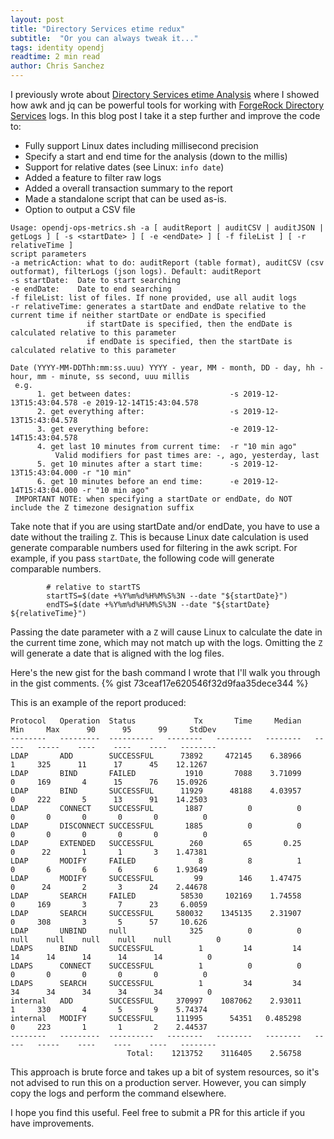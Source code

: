 ```yaml
---
layout: post
title: "Directory Services etime redux"
subtitle:  "Or you can always tweak it..."
tags: identity opendj
readtime: 2 min read
author: Chris Sanchez
---
```

I previously wrote about [Directory Services etime Analysis] where I showed how awk and jq can be powerful tools for working with [ForgeRock Directory Services] logs. In this blog post I take it a step further and improve the code to:
* Fully support Linux dates including millisecond precision
* Specify a start and end time for the analysis (down to the millis)
* Support for relative dates (see Linux: `info date`)
* Added a feature to filter raw logs
* Added a overall transaction summary to the report
* Made a standalone script that can be used as-is.
* Option to output a CSV file

~~~~
Usage: opendj-ops-metrics.sh -a [ auditReport | auditCSV | auditJSON | getLogs ] [ -s <startDate> ] [ -e <endDate> ] [ -f fileList ] [ -r relativeTime ]
script parameters
-a metricAction: what to do: auditReport (table format), auditCSV (csv outformat), filterLogs (json logs). Default: auditReport
-s startDate:  Date to start searching
-e endDate:    Date to end searching
-f fileList: list of files. If none provided, use all audit logs
-r relativeTime: generates a startDate and endDate relative to the current time if neither startDate or endDate is specified
                 if startDate is specified, then the endDate is calculated relative to this parameter
                 if endDate is specified, then the startDate is calculated relative to this parameter

Date (YYYY-MM-DDThh:mm:ss.uuu) YYYY - year, MM - month, DD - day, hh - hour, mm - minute, ss second, uuu millis
 e.g.
      1. get between dates:                      -s 2019-12-13T15:43:04.578 -e 2019-12-14T15:43:04.578
      2. get everything after:                   -s 2019-12-13T15:43:04.578
      3. get everything before:                  -e 2019-12-14T15:43:04.578
      4. get last 10 minutes from current time:  -r "10 min ago"
          Valid modifiers for past times are: -, ago, yesterday, last
      5. get 10 minutes after a start time:      -s 2019-12-13T15:43:04.000 -r "10 min"
      6. get 10 minutes before an end time:      -e 2019-12-14T15:43:04.000 -r "10 min ago"
 IMPORTANT NOTE: when specifying a startDate or endDate, do NOT include the Z timezone designation suffix
~~~~ 

Take note that if you are using startDate and/or endDate, you have to use a date without the trailing `Z`. This is because Linux date calculation is used generate comparable numbers used for filtering in the awk script. For example, if you pass `startDate`, the following code will generate comparable numbers. 
~~~~
        # relative to startTS
        startTS=$(date +%Y%m%d%H%M%S%3N --date "${startDate}")
        endTS=$(date +%Y%m%d%H%M%S%3N --date "${startDate} ${relativeTime}")
~~~~
Passing the date parameter with a `Z` will cause Linux to calculate the date in the current time zone, which may not match up with the logs. Omitting the `Z` will generate a date that is aligned with the log files.  

Here's the new gist for the bash command I wrote that I'll walk you through in the gist comments.
{% gist 73ceaf17e620546f32d9faa35dece344 %}

This is an example of the report produced:

~~~~~~
Protocol   Operation  Status             Tx       Time     Median     Min     Max      90      95      99     StdDev
--------   ---------  ----------   --------   --------   --------   -----   -----    ----    ----    ----   --------
LDAP       ADD        SUCCESSFUL      73892     472145    6.38966       1     325      11      17      45    12.1267
LDAP       BIND       FAILED           1910       7088    3.71099       0     169       4      15      76    15.0926
LDAP       BIND       SUCCESSFUL      11929      48188    4.03957       0     222       5      13      91    14.2503
LDAP       CONNECT    SUCCESSFUL       1887          0          0       0       0       0       0       0          0
LDAP       DISCONNECT SUCCESSFUL       1885          0          0       0       0       0       0       0          0
LDAP       EXTENDED   SUCCESSFUL        260         65       0.25       0      22       1       1       3    1.47381
LDAP       MODIFY     FAILED              8          8          1       0       6       6       6       6    1.93649
LDAP       MODIFY     SUCCESSFUL         99        146    1.47475       0      24       2       3      24    2.44678
LDAP       SEARCH     FAILED          58530     102169    1.74558       0     169       3       7      23     6.0059
LDAP       SEARCH     SUCCESSFUL     580032    1345135    2.31907       0     308       3       5      57     10.626
LDAP       UNBIND     null              325          0          0    null    null    null    null    null          0
LDAPS      BIND       SUCCESSFUL          1         14         14      14      14      14      14      14          0
LDAPS      CONNECT    SUCCESSFUL          1          0          0       0       0       0       0       0          0
LDAPS      SEARCH     SUCCESSFUL          1         34         34      34      34      34      34      34          0
internal   ADD        SUCCESSFUL     370997    1087062    2.93011       1     330       4       5       9    5.74374
internal   MODIFY     SUCCESSFUL     111995      54351   0.485298       0     223       1       1       2    2.44537
--------   ---------  ----------   --------   --------   --------   -----   -----    ----    ----    ----   --------
                          Total:    1213752    3116405    2.56758
~~~~~~

This approach is brute force and takes up a bit of system resources, so it's not advised to run this on a production server. However, you can simply copy the logs and perform the command elsewhere.

I hope you find this useful. Feel free to submit a PR for this article if you have improvements.

[Directory Services etime Analysis]: /directory-services-etimes-analysis

[BlazeMeter]: https://www.blazemeter.com
[JMeter]: https://jmeter.apache.org/
[Splunk]: https://www.splunk.com
[ForgeRock Directory Services]: https://www.forgerock.com/platform/directory-services
[advanced statistics]: https://docs.splunk.com/Documentation/SplunkCloud/8.0.2001/Search/Aboutadvancedstatistics
[StackOverflow]: https://www.stackoverflow.com
[standard deviation using awk]:  https://stackoverflow.com/questions/15101343/standard-deviation-of-an-arbitrary-number-of-numbers-using-bc-or-other-standard
